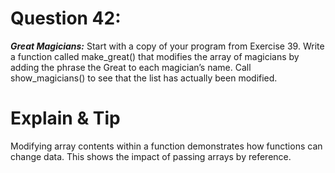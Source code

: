 # Question 42:

***Great Magicians:*** Start with a copy of your program from Exercise 39. Write a function called make_great() that modifies the array of magicians by adding the phrase the Great to each magician’s name. Call show_magicians() to see that the list has actually been modified.

# Explain & Tip
Modifying array contents within a function demonstrates how functions can change data. This shows the impact of passing arrays by reference.
